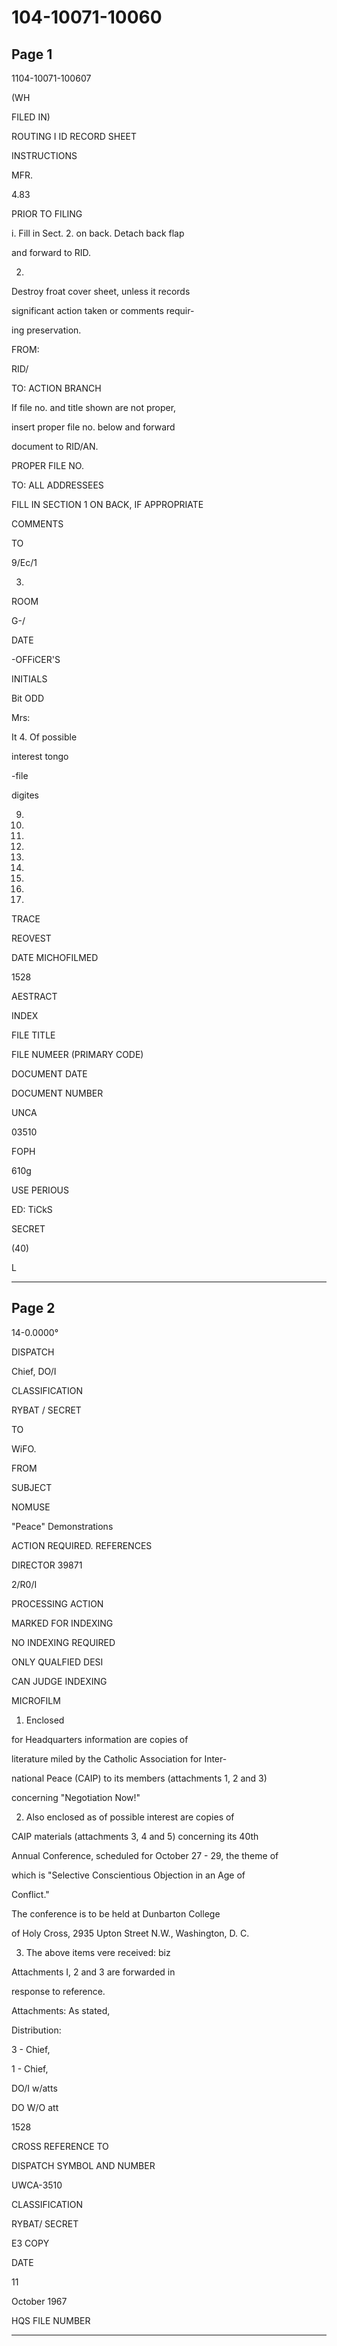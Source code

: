 # 104-10071-10060

## Page 1

1104-10071-100607

(WH

FILED IN)

ROUTING I ID RECORD SHEET

INSTRUCTIONS

MFR.

4.83

PRIOR TO FILING

i. Fill in Sect. 2. on back. Detach back flap

and forward to RID.

2.

Destroy froat cover sheet, unless it records

significant action taken or comments requir-

ing preservation.

FROM:

RID/

TO: ACTION BRANCH

If file no. and title shown are not proper,

insert proper file no. below and forward

document to RID/AN.

PROPER FILE NO.

TO: ALL ADDRESSEES

FILL IN SECTION 1 ON BACK, IF APPROPRIATE

COMMENTS

TO

9/Ec/1

3.

ROOM

G-/

DATE

-OFFiCER'S

INITIALS

Bit ODD

Mrs:

It 4. Of possible

interest tongo

-file

digites

9.

10.

11.

12.

13.

14.

15.

16.

17.

TRACE

REOVEST

DATE MICHOFILMED

1528

AESTRACT

INDEX

FILE TITLE

FILE NUMEER (PRIMARY CODE)

DOCUMENT DATE

DOCUMENT NUMBER

UNCA

03510

FOPH

610g

USE PERIOUS

ED: TiCkS

SECRET

(40)

L

---

## Page 2

14-0.0000°

DISPATCH

Chief, DO/I

CLASSIFICATION

RYBAT / SECRET

TO

WiFO.

FROM

SUBJECT

NOMUSE

"Peace" Demonstrations

ACTION REQUIRED. REFERENCES

DIRECTOR 39871

2/R0/I

PROCESSING ACTION

MARKED FOR INDEXING

NO INDEXING REQUIRED

ONLY QUALFIED DESI

CAN JUDGE INDEXING

MICROFILM

1. Enclosed

for Headquarters information are copies of

literature miled by the Catholic Association for Inter-

national Peace (CAIP) to its members (attachments 1, 2 and 3)

concerning "Negotiation Now!"

2. Also enclosed as of possible interest are copies of

CAIP materials (attachments 3, 4 and 5) concerning its 40th

Annual Conference, scheduled for October 27 - 29, the theme of

which is "Selective Conscientious Objection in an Age of

Conflict."

The conference is to be held at Dunbarton College

of Holy Cross, 2935 Upton Street N.W., Washington, D. C.

3. The above items vere received: biz

Attachments I, 2 and 3 are forwarded in

response to reference.

Attachments: As stated,

Distribution:

3 - Chief,

1 - Chief,

DO/I w/atts

DO W/O att

1528

CROSS REFERENCE TO

DISPATCH SYMBOL AND NUMBER

UWCA-3510

CLASSIFICATION

RYBAT/ SECRET

E3 COPY

DATE

11

October 1967

HQS FILE NUMBER

---

